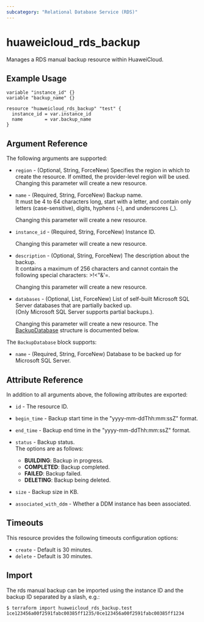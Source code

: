 ```yaml
---
subcategory: "Relational Database Service (RDS)"
---
```


# huaweicloud_rds_backup

Manages a RDS manual backup resource within HuaweiCloud.  

## Example Usage

```hcl
variable "instance_id" {}
variable "backup_name" {}

resource "huaweicloud_rds_backup" "test" {
  instance_id = var.instance_id
  name        = var.backup_name
}
```

## Argument Reference

The following arguments are supported:

* `region` - (Optional, String, ForceNew) Specifies the region in which to create the resource.
  If omitted, the provider-level region will be used. Changing this parameter will create a new resource.

* `name` - (Required, String, ForceNew) Backup name.  
  It must be 4 to 64 characters long, start with a letter, and contain only letters (case-sensitive),
  digits, hyphens (-), and underscores (_).

  Changing this parameter will create a new resource.

* `instance_id` - (Required, String, ForceNew) Instance ID.

  Changing this parameter will create a new resource.

* `description` - (Optional, String, ForceNew) The description about the backup.  
  It contains a maximum of 256 characters and cannot contain the following special characters: >!<"&'=.

  Changing this parameter will create a new resource.

* `databases` - (Optional, List, ForceNew) List of self-built Microsoft SQL Server databases that are partially
  backed up.  
  (Only Microsoft SQL Server supports partial backups.).

  Changing this parameter will create a new resource.
The [BackupDatabase](#Backup_BackupDatabase) structure is documented below.

<a name="Backup_BackupDatabase"></a>
The `BackupDatabase` block supports:

* `name` - (Required, String, ForceNew) Database to be backed up for Microsoft SQL Server.

## Attribute Reference

In addition to all arguments above, the following attributes are exported:

* `id` - The resource ID.

* `begin_time` - Backup start time in the "yyyy-mm-ddThh:mm:ssZ" format.

* `end_time` - Backup end time in the "yyyy-mm-ddThh:mm:ssZ" format.

* `status` - Backup status.  
  The options are as follows:
    + **BUILDING**: Backup in progress.
    + **COMPLETED**: Backup completed.
    + **FAILED**: Backup failed.
    + **DELETING**: Backup being deleted.

* `size` - Backup size in KB.

* `associated_with_ddm` - Whether a DDM instance has been associated.

## Timeouts

This resource provides the following timeouts configuration options:

* `create` - Default is 30 minutes.
* `delete` - Default is 30 minutes.

## Import

The rds manual backup can be imported using the instance ID and the backup ID separated by a slash, e.g.:

```
$ terraform import huaweicloud_rds_backup.test 1ce123456a00f2591fabc00385ff1235/0ce123456a00f2591fabc00385ff1234
```
